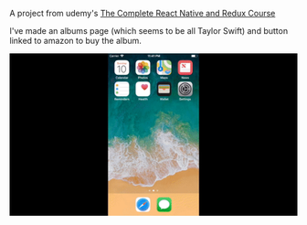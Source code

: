 A project from udemy's [The Complete React Native and Redux Course](https://www.udemy.com/the-complete-react-native-and-redux-course/learn/v4/overview)

I've made an albums page (which seems to be all Taylor Swift) and button linked to amazon to buy the album.

![albums gif](./albums.gif)